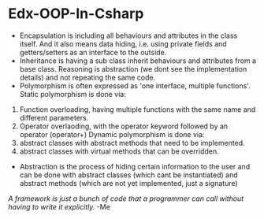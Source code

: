 # Edx-OOP-In-Csharp
- Encapsulation is including all behaviours and attributes in the class itself. And it also means data hiding, i.e. using private fields and getters/setters as an interface to the outside.
- Inheritance is having a sub class inherit behaviours and attributes from a base class. Reasoning is abstraction (we dont see the implementation details) and not repeating the same code.
- Polymorphism is often expressed as 'one interface, multiple functions'. 
Static polymorphism is done via:
1) Function overloading, having multiple functions with the same name and different parameters. 
2) Operator overlaoding, with the operator keyword followed by an operator (operator+)
Dynamic polymorphism is done via:
1) abstract classes with abstract methods that need to be implemented.
2) abstract classes with virtual methods that can be overridden.
- Abstraction is the process of hiding certain information to the user and can be done with abstract classes (which cant be instantiated) and abstract methods (which are not yet implemented, just a signature)


_A framework is just a bunch of code that a programmer can call without having to write it explicitly._ -Me
